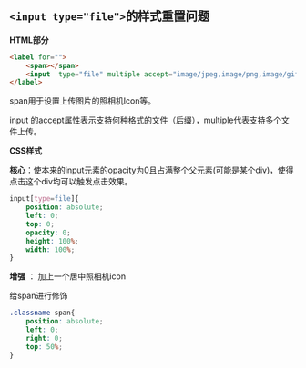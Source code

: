 ## `<input type="file">`的样式重置问题

**HTML部分**

~~~html
<label for="">
    <span></span>
    <input  type="file" multiple accept="image/jpeg,image/png,image/gif,image/bmp">
</label>
~~~

span用于设置上传图片的照相机Icon等。

input 的accept属性表示支持何种格式的文件（后缀），multiple代表支持多个文件上传。

**CSS样式**

**核心**：使本来的input元素的opacity为0且占满整个父元素(可能是某个div)，使得点击这个div均可以触发点击效果。

~~~css
input[type=file]{
	position: absolute;
    left: 0;
    top: 0;
    opacity: 0;
    height: 100%;
    width: 100%;
}
~~~

**增强** ： 加上一个居中照相机icon

给span进行修饰

~~~css
.classname span{
	position: absolute;
	left: 0;
    right: 0;
    top: 50%;
}

~~~

